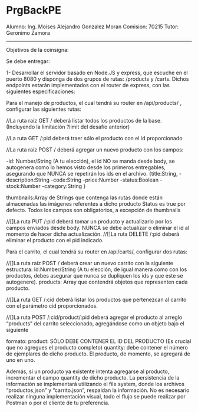 # PrgBackPE

Alumno: Ing. Moises Alejandro Gonzalez Moran
Comision: 70215
Tutor: Geronimo Zamora

---

Objetivos de la coinsigna:

Se debe entregar:

1- Desarrollar el servidor basado en Node.JS y express, que escuche en el puerto 8080 y disponga de dos grupos de rutas: /products y /carts. Dichos endpoints estarán implementados con el router de express, con las siguientes especificaciones:

Para el manejo de productos, el cual tendrá su router en /api/products/ , configurar las siguientes rutas:

//La ruta raíz GET / deberá listar todos los productos de la base. (Incluyendo la limitación ?limit del desafío anterior)

//La ruta GET /:pid deberá traer sólo el producto con el id proporcionado

//La ruta raíz POST / deberá agregar un nuevo producto con los campos:

-id: Number/String (A tu elección), el id NO se manda desde body, se autogenera como lo hemos visto desde los primeros entregables, asegurando que NUNCA se repetirán los ids en el archivo.
{title:String,
-description:String
-code:String
-price:Number
-status:Boolean
-stock:Number
-category:String
}

thumbnails:Array de Strings que contenga las rutas donde están almacenadas las imágenes referentes a dicho producto
Status es true por defecto.
Todos los campos son obligatorios, a excepción de thumbnails

//[]La ruta PUT /:pid deberá tomar un producto y actualizarlo por los campos enviados desde body. NUNCA se debe actualizar o eliminar el id al momento de hacer dicha actualización.
//[]La ruta DELETE /:pid deberá eliminar el producto con el pid indicado.

Para el carrito, el cual tendrá su router en /api/carts/, configurar dos rutas:

//[]La ruta raíz POST / deberá crear un nuevo carrito con la siguiente estructura:
Id:Number/String (A tu elección, de igual manera como con los productos, debes asegurar que nunca se dupliquen los ids y que este se autogenere).
products: Array que contendrá objetos que representen cada producto.

//[]La ruta GET /:cid deberá listar los productos que pertenezcan al carrito con el parámetro cid proporcionados.

//[]La ruta POST /:cid/product/:pid deberá agregar el producto al arreglo “products” del carrito seleccionado, agregándose como un objeto bajo el siguiente

formato:
product: SÓLO DEBE CONTENER EL ID DEL PRODUCTO (Es crucial que no agregues el producto completo)
quantity: debe contener el número de ejemplares de dicho producto. El producto, de momento, se agregará de uno en uno.

Además, si un producto ya existente intenta agregarse al producto, incrementar el campo quantity de dicho producto.
La persistencia de la información se implementará utilizando el file system, donde los archivos “productos,json” y “carrito.json”, respaldan la información.
No es necesario realizar ninguna implementación visual, todo el flujo se puede realizar por Postman o por el cliente de tu preferencia.
